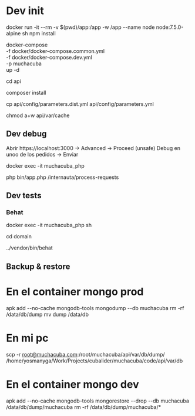 # Dev init

docker run -it --rm -v $(pwd)/app:/app -w /app --name node node:7.5.0-alpine sh
npm install

docker-compose \
-f docker/docker-compose.common.yml \
-f docker/docker-compose.dev.yml \
-p muchacuba \
up -d

cd api

composer install

cp api/config/parameters.dist.yml api/config/parameters.yml

chmod a+w api/var/cache

## Dev debug

Abrir https://localhost:3000 -> Advanced -> Proceed (unsafe)
Debug en unoo de los pedidos -> Enviar

docker exec -it muchacuba_php

php bin/app.php /internauta/process-requests

## Dev tests

### Behat

docker exec -it muchacuba_php sh

cd domain

../vendor/bin/behat

## Backup & restore

# En el container mongo prod
apk add --no-cache mongodb-tools
mongodump --db muchacuba
rm -rf /data/db/dump
mv dump /data/db

# En mi pc
scp -r root@muchacuba.com:/root/muchacuba/api/var/db/dump/ /home/yosmanyga/Work/Projects/cubalider/muchacuba/code/api/var/db

# En el container mongo dev
apk add --no-cache mongodb-tools
mongorestore --drop --db muchacuba /data/db/dump/muchacuba
rm -rf /data/db/dump/muchacuba/*
